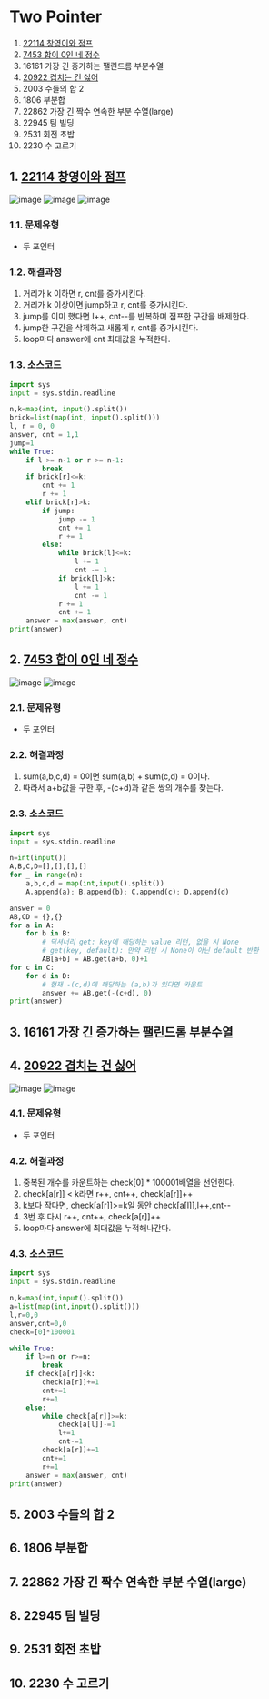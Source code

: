# Two Pointer

1. [22114 창영이와 점프](#1-22114-창영이와-점프)
2. [7453 합이 0인 네 정수](#2-7453-합이-0인-네-정수)
3. 16161 가장 긴 증가하는 팰린드롬 부분수열
4. [20922 겹치는 건 싫어](#4-20922-겹치는-건-싫어)
5. 2003 수들의 합 2
6. 1806 부분합
7. 22862 가장 긴 짝수 연속한 부분 수열(large)
8. 22945 팀 빌딩
9. 2531 회전 초밥
10. 2230 수 고르기

## 1. [22114 창영이와 점프](https://www.acmicpc.net/problem/22114)
![image](https://user-images.githubusercontent.com/44918665/135942246-1b2554eb-c7ff-4dbb-bc63-bd5598c76491.png)
![image](https://user-images.githubusercontent.com/44918665/135942302-28c36f8a-599a-49a1-bb42-f0a4ce2fa60f.png)
![image](https://user-images.githubusercontent.com/44918665/135942321-0098edd3-0f9f-4753-9280-944c53e2f458.png)

### 1.1. 문제유형
- 두 포인터

### 1.2. 해결과정
1. 거리가 k 이하면 r, cnt를 증가시킨다.
2. 거리가 k 이상이면 jump하고 r, cnt를 증가시킨다.
3. jump를 이미 했다면 l++, cnt--를 반복하며 점프한 구간을 배제한다.
4. jump한 구간을 삭제하고 새롭게 r, cnt를 증가시킨다.
5. loop마다 answer에 cnt 최대값을 누적한다.

### 1.3. 소스코드
```python
import sys
input = sys.stdin.readline

n,k=map(int, input().split())
brick=list(map(int, input().split()))
l, r = 0, 0
answer, cnt = 1,1
jump=1
while True:
    if l >= n-1 or r >= n-1:
        break
    if brick[r]<=k:
        cnt += 1
        r += 1
    elif brick[r]>k:
        if jump:
            jump -= 1
            cnt += 1
            r += 1
        else:
            while brick[l]<=k:
                l += 1
                cnt -= 1
            if brick[l]>k:
                l += 1
                cnt -= 1
            r += 1
            cnt += 1
    answer = max(answer, cnt)
print(answer)
```

## 2. [7453 합이 0인 네 정수](https://www.acmicpc.net/problem/7453)
![image](https://user-images.githubusercontent.com/44918665/135942811-701f2b92-f3fc-45d4-9963-d1928034736f.png)
![image](https://user-images.githubusercontent.com/44918665/135942834-54e993aa-7dc3-498e-a8e9-397f42cb36b5.png)

### 2.1. 문제유형
- 두 포인터

### 2.2. 해결과정
1. sum(a,b,c,d) = 0이면 sum(a,b) + sum(c,d) = 0이다.
2. 따라서 a+b값을 구한 후, -(c+d)과 같은 쌍의 개수를 찾는다.

### 2.3. 소스코드
```python
import sys
input = sys.stdin.readline

n=int(input())
A,B,C,D=[],[],[],[]
for _ in range(n):
    a,b,c,d = map(int,input().split())
    A.append(a); B.append(b); C.append(c); D.append(d)

answer = 0
AB,CD = {},{}
for a in A:
    for b in B:
        # 딕셔너리 get: key에 해당하는 value 리턴, 없을 시 None
        # get(key, default): 만약 리턴 시 None이 아닌 default 반환
        AB[a+b] = AB.get(a+b, 0)+1
for c in C:
    for d in D:
        # 현재 -(c,d)에 해당하는 (a,b)가 있다면 카운트
        answer += AB.get(-(c+d), 0)
print(answer)
```

## 3. 16161 가장 긴 증가하는 팰린드롬 부분수열

## 4. [20922 겹치는 건 싫어](https://www.acmicpc.net/20922)
![image](https://user-images.githubusercontent.com/44918665/135946000-386b7e86-c999-4532-821c-1aeab2544eca.png)
![image](https://user-images.githubusercontent.com/44918665/135946019-12b5f435-9d72-4e9c-8c83-ea0e90a56e89.png)

### 4.1. 문제유형
- 두 포인터

### 4.2. 해결과정
1. 중복된 개수를 카운트하는 check[0] * 100001배열을 선언한다.
2. check[a[r]] < k라면 r++, cnt++, check[a[r]]++
3. k보다 작다면, check[a[r]]>=k일 동안 check[a[l]],l++,cnt--
4. 3번 후 다시 r++, cnt++, check[a[r]]++
5. loop마다 answer에 최대값을 누적해나간다.

### 4.3. 소스코드
```python
import sys
input = sys.stdin.readline

n,k=map(int,input().split())
a=list(map(int,input().split()))
l,r=0,0
answer,cnt=0,0
check=[0]*100001

while True:
    if l>=n or r>=n:
        break
    if check[a[r]]<k:
        check[a[r]]+=1
        cnt+=1
        r+=1
    else:
        while check[a[r]]>=k:
            check[a[l]]-=1
            l+=1
            cnt-=1
        check[a[r]]+=1
        cnt+=1
        r+=1
    answer = max(answer, cnt)
print(answer)
```

## 5. 2003 수들의 합 2
## 6. 1806 부분합
## 7. 22862 가장 긴 짝수 연속한 부분 수열(large)
## 8. 22945 팀 빌딩
## 9. 2531 회전 초밥
## 10. 2230 수 고르기
